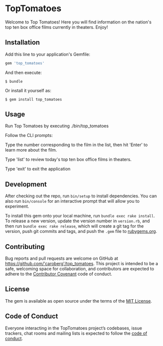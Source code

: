# TopTomatoes

Welcome to Top Tomatoes! Here you will find information on the nation's top ten box office films currently in theaters. Enjoy!

## Installation

Add this line to your application's Gemfile:

```ruby
gem 'top_tomatoes'
```

And then execute:

    $ bundle

Or install it yourself as:

    $ gem install top_tomatoes

## Usage

Run Top Tomatoes by executing ./bin/top_tomatoes

Follow the CLI prompts:

Type the number corresponding to the film in the list, then hit 'Enter' to learn more about the film.

Type 'list' to review today's top ten box office films in theaters.

Type 'exit' to exit the application

## Development

After checking out the repo, run `bin/setup` to install dependencies. You can also run `bin/console` for an interactive prompt that will allow you to experiment.

To install this gem onto your local machine, run `bundle exec rake install`. To release a new version, update the version number in `version.rb`, and then run `bundle exec rake release`, which will create a git tag for the version, push git commits and tags, and push the `.gem` file to [rubygems.org](https://rubygems.org).

## Contributing

Bug reports and pull requests are welcome on GitHub at https://github.com/'caroberg'/top_tomatoes. This project is intended to be a safe, welcoming space for collaboration, and contributors are expected to adhere to the [Contributor Covenant](http://contributor-covenant.org) code of conduct.

## License

The gem is available as open source under the terms of the [MIT License](https://opensource.org/licenses/MIT).

## Code of Conduct

Everyone interacting in the TopTomatoes project’s codebases, issue trackers, chat rooms and mailing lists is expected to follow the [code of conduct](https://github.com/'caroberg'/top_tomatoes/blob/master/CODE_OF_CONDUCT.md).
